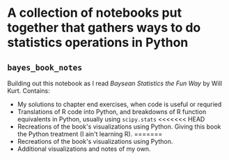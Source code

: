 # A collection of notebooks put together that gathers ways to do statistics operations in Python

## `bayes_book_notes`
Building out this notebook as I read *Baysean Statistics the Fun Way* by Will Kurt. Contains:  
- My solutions to chapter end exercises, when code is useful or requried
- Translations of R code into Python, and breakdowns of R function equivalents in Python, usually using `scipy.stats`
<<<<<<< HEAD
- Recreations of the book's visualizations using Python. 
Giving this book the Python treatment (I ain't learning R).
=======
- Recreations of the book's visualizations using Python.
- Additional visualizations and notes of my own.
